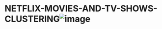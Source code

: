 # NETFLIX-MOVIES-AND-TV-SHOWS-CLUSTERING![image](https://user-images.githubusercontent.com/114327970/219944839-09606aa6-aa2a-4ca8-8cbd-46da512188ec.png)
